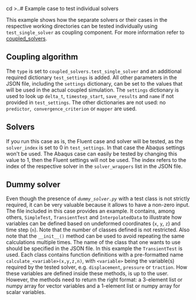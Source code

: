 cd >..# Example case to test individual solvers

This example shows how the separate solvers or their cases in the respective working directories can be tested individually
using `test_single_solver` as coupling component. For more information refer to [coupled_solvers](../../coupling_components/coupled_solvers/coupled_solvers.md#test-single-solver).

## Coupling algorithm

The `type` is set to `coupled_solvers.test_single_solver` and an additional required dictionary `test_settings` is added.
All other parameters in the JSON file, including the `settings` dictionary, can be set to the values that will be used in the actual coupled simulation.
The `settings` dictionary is used to look up `delta_t`, `timestep_start`, `save_results` and `name` if not provided in `test_settings`.
The other dictionaries are not used: no `predictor`,` convergence_criterion` or `mapper` are used.

## Solvers

If you run this case as is, the Fluent case and solver will be tested, as the `solver_index` is set to 0 in `test_settings`.
In that case the Abaqus settings won't be used.
The Abaqus case can easily be tested by changing this value to 1, then the Fluent settings will not be used.
The index refers to the index of the respective solver in the `solver_wrappers` list in the JSON file.

## Dummy solver

Even though the presence of *`dummy_solver.py`* with a test class is not strictly required, it can be very valuable because it allows to have a non-zero input.
The file included in this case provides an example. It contains, among others, `SimpleTest`, `TransientTest` and `InterpolatedData` to illustrate how variables can be defined based on undeformed coordinates (`x`, `y`, `z`) and time step (`n`).
Note that the number of classes defined is not restricted.
Also note that the `__init__()` method can be used to avoid repeating the same calculations multiple times.
The name of the class that one wants to use should be specified in the JSON file. 
In this example the `TransientTest` is used.
Each class contains function definitions with a pre-formatted name `calculate_<variable>(x,y,z,n)`, with `<variable>` being the variable(s) required by the tested solver, e.g. `displacement`, `pressure` or `traction`.
How these variables are defined inside these methods, is up to the user.
However, the methods need to return the right format: a 3-element list or numpy array for vector variables and a 1-element list or numpy array for scalar variables.
